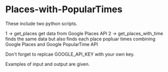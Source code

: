 # Places-with-PopularTimes

These include two python scripts.

1 -> get_places get data from Google Places API
2 -> get_places_with_time finds the same data but also finds each place popluar times combining Google Places and Google     PopularTime API

Don't forget to replcae GOOGLE_API_KEY with your own key.

Examples of input and output are given.
